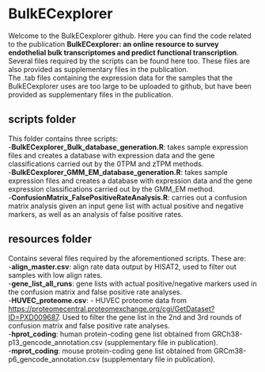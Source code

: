 # BulkECexplorer
Welcome to the BulkECexplorer github. Here you can find the code related to the publication **BulkECexplorer: an online resource to survey endothelial bulk transcriptomes and predict functional transcription**. Several files required by the scripts can be found here too. These files are also provided as supplementary files in the publication.  
The .tab files containing the expression data for the samples that the BulkECexplorer uses are too large to be uploaded to github, but have been provided as supplementary files in the publication.  
## scripts folder
This folder contains three scripts:  
-**BulkECexplorer_Bulk_database_generation.R**: takes sample expression files and creates a database with expression data and the gene classifications carried out by the 0TPM and zTPM methods.  
-**BulkECexplorer_GMM_EM_database_generation.R**: takes sample expression files and creates a database with expression data and the gene expression classifications carried out by the GMM_EM method.  
-**ConfusionMatrix_FalsePositiveRateAnalysis.R**: carries out a confusion matrix analysis given an input gene list with actual positive and negative markers, as well as an analysis of false positive rates.  
## resources folder
Contains several files required by the aforementioned scripts. These are:  
-**align_master.csv**: align rate data output by HISAT2, used to filter out samples with low align rates.  
-**gene_list_all_runs**: gene lists with actual positive/negative markers used in the confusion matrix and false positive rate analyses.  
-**HUVEC_proteome.csv**: - HUVEC proteome data from https://proteomecentral.proteomexchange.org/cgi/GetDataset?ID=PXD009687. Used to filter the gene list in the 2nd and 3rd rounds of confusion matrix and false positive rate analyses.  
-**hprot_coding**: human protein-coding gene list obtained from GRCh38-p13_gencode_annotation.csv (supplementary file in publication).  
-**mprot_coding**: mouse protein-coding gene list obtained from GRCm38-p6_gencode_annotation.csv (supplementary file in publication).  
